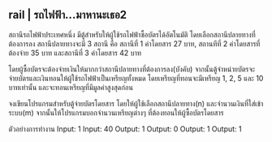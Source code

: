 ## rail | รถไฟฟ้า...มาหานะเธอ2
สถานีรถไฟฟ้าประเทศหนึ่ง มีตู้สำหรับให้ผู้ใช้รถไฟฟ้าซื้อบัตรได้อัตโนมัติ โดยเลือกสถานีปลายทางที่ต้องการลง
สถานีปลายทางจะมี 3 สถานี คือ
สถานีที่ 1 ค่าโดยสาร 27 บาท, สถานทีที่ 2 ค่าโดยสารที่ต้องจ่าย 35 บาท และสถานีที่ 3 ค่าโดยสาร 42 บาท

โดยผู้ซื้อบัตรจะต้องจ่ายเงินให้มากกว่าสถานีปลายทางที่ต้องการลง(บังคับ)
จากนั้นตู้จำหน่ายบัตรจะจ่ายบัตรและเงินทอนให้ผู้ใช้รถไฟฟ้าเป็นเหรียญทั้งหมด โดยเหรียญที่ทอนจะมีเหรียญ 1, 2, 5 และ 10 บาทเท่านั้น และจะทอนเหรียญที่มีมูลค่าสูงสุดก่อน

จงเขียนโปรแกรมสำหรับตู้จ่ายบัตรโดยสาร โดยให้ผู้ใช้เลือกสถานีปลายทาง(n) และจำนวนเงินที่ใส่เข้าระบบ(m)
จากนั้นให้โปรแกรมบอกจำนวนเหรียญต่างๆ ที่ต้องทอนให้ผู้ซื้อบัตรโดยสาร

ตัวอย่างการทำงาน
Input: 1
Input: 40
Output: 1
Output: 0
Output: 1
Output: 1